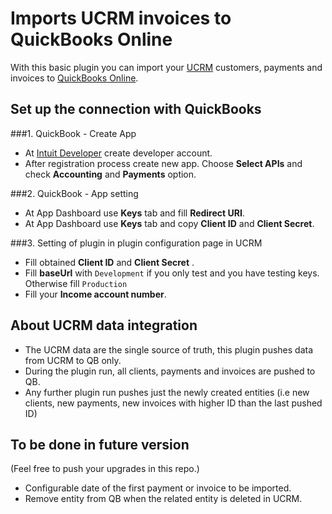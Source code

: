# Imports UCRM invoices to QuickBooks Online
 
With this basic plugin you can import your [UCRM](https://ucrm.ubnt.com/) customers, payments and invoices to 
[QuickBooks Online](https://quickbooks.intuit.com/).

## Set up the connection with QuickBooks

###1. QuickBook - Create App
- At [Intuit Developer](https://developer.intuit.com/) create developer account.
- After registration process create new app. Choose **Select APIs** and check **Accounting** and **Payments** option.

###2. QuickBook - App setting
- At App Dashboard use **Keys** tab and fill **Redirect URI**.
- At App Dashboard use **Keys** tab and copy **Client ID** and **Client Secret**.

###3. Setting of plugin in plugin configuration page in UCRM
- Fill obtained **Client ID** and **Client Secret** .
- Fill **baseUrl** with ``Development`` if you only test and you have testing keys. Otherwise fill ``Production`` 
- Fill your **Income account number**. 

## About UCRM data integration
- The UCRM data are the single source of truth, this plugin pushes data from UCRM to QB only. 
- During the plugin run, all clients, payments and invoices are pushed to QB.
- Any further plugin run pushes just the newly created entities (i.e new clients, new payments, new invoices with higher ID than the last pushed ID)  

## To be done in future version
(Feel free to push your upgrades in this repo.)
- Configurable date of the first payment or invoice to be imported. 
- Remove entity from QB when the related entity is deleted in UCRM.
